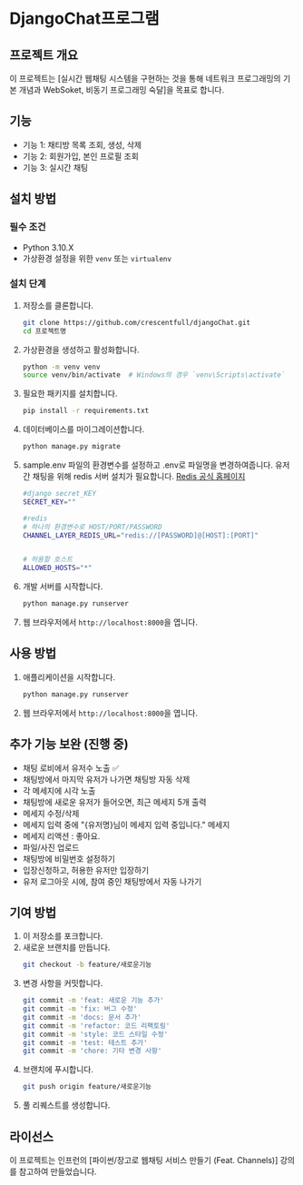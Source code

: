 # DjangoChat프로그램 

## 프로젝트 개요
이 프로젝트는 [실시간 웹채팅 시스템을 구현하는 것을 통해 네트워크 프로그래밍의 기본 개념과 WebSoket, 비동기 프로그래밍 숙달]을 목표로 합니다.

## 기능
- 기능 1: 채티방 목록 조회, 생성, 삭제
- 기능 2: 회원가입, 본인 프로필 조회
- 기능 3: 실시간 채팅

## 설치 방법

### 필수 조건
- Python 3.10.X
- 가상환경 설정을 위한 `venv` 또는 `virtualenv`

### 설치 단계
1. 저장소를 클론합니다.
   ```bash
   git clone https://github.com/crescentfull/djangoChat.git
   cd 프로젝트명
   ```

2. 가상환경을 생성하고 활성화합니다.
   ```bash
   python -m venv venv
   source venv/bin/activate  # Windows의 경우 `venv\Scripts\activate`
   ```

3. 필요한 패키지를 설치합니다.
   ```bash
   pip install -r requirements.txt
   ```

4. 데이터베이스를 마이그레이션합니다.
   ```bash
   python manage.py migrate
   ```

5. sample.env 파일의 환경변수를 설정하고 .env로 파일명을 변경하여줍니다.
    유저 간 채팅을 위해 redis 서버 설치가 필요합니다.
    [Redis 공식 홈페이지](https://redis.io/)

    ```bash
    #django secret_KEY
    SECRET_KEY=""

    #redis
    # 하나의 환경변수로 HOST/PORT/PASSWORD 
    CHANNEL_LAYER_REDIS_URL="redis://[PASSWORD]@[HOST]:[PORT]"


    # 허용할 호스트
    ALLOWED_HOSTS="*"
    ```

5. 개발 서버를 시작합니다.
   ```bash
   python manage.py runserver
   ```

6. 웹 브라우저에서 `http://localhost:8000`을 엽니다.

## 사용 방법
1. 애플리케이션을 시작합니다.
   ```bash
   python manage.py runserver
   ```
2. 웹 브라우저에서 `http://localhost:8000`을 엽니다.

## 추가 기능 보완 (진행 중)
* 채팅 로비에서 유저수 노출 ✅
* 채팅방에서 마지막 유저가 나가면 채팅방 자동 삭제 
* 각 메세지에 시각 노출 
* 채팅방에 새로운 유저가 들어오면, 최근 메세지 5개 출력
* 메세지 수정/삭제
* 메세지 입력 중에 "{유저명}님이 메세지 입력 중입니다." 메세지
* 메세지 리액션 : 좋아요.
* 파일/사진 업로드
* 채팅방에 비밀번호 설정하기
* 입장신청하고, 허용한 유저만 입장하기
* 유저 로그아웃 시에, 참여 중인 채팅방에서 자동 나가기


## 기여 방법
1. 이 저장소를 포크합니다.
2. 새로운 브랜치를 만듭니다.
   ```bash
   git checkout -b feature/새로운기능
   ```
3. 변경 사항을 커밋합니다.
   ```bash
   git commit -m 'feat: 새로운 기능 추가'
   git commit -m 'fix: 버그 수정'
   git commit -m 'docs: 문서 추가'
   git commit -m 'refactor: 코드 리팩토링'
   git commit -m 'style: 코드 스타일 수정'
   git commit -m 'test: 테스트 추가'
   git commit -m 'chore: 기타 변경 사항'
   ```
4. 브랜치에 푸시합니다.
   ```bash
   git push origin feature/새로운기능
   ```
5. 풀 리퀘스트를 생성합니다.

## 라이선스
이 프로젝트는 인프런의 [파이썬/장고로 웹채팅 서비스 만들기 (Feat. Channels)] 강의를 참고하여 만들었습니다.
